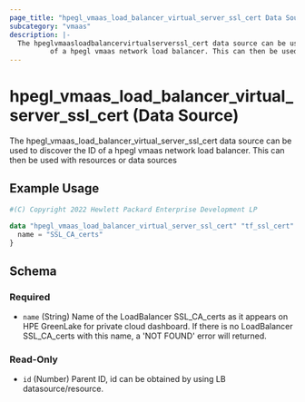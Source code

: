 ```yaml
---
page_title: "hpegl_vmaas_load_balancer_virtual_server_ssl_cert Data Source - terraform-provider-hpegl"
subcategory: "vmaas"
description: |-
  The hpeglvmaasloadbalancervirtualserverssl_cert data source can be used to discover the ID
          of a hpegl vmaas network load balancer. This can then be used with resources or data sources
---
```

# hpegl_vmaas_load_balancer_virtual_server_ssl_cert (Data Source)

The hpegl_vmaas_load_balancer_virtual_server_ssl_cert data source can be used to discover the ID 
		of a hpegl vmaas network load balancer. This can then be used with resources or data sources

## Example Usage

```terraform
#(C) Copyright 2022 Hewlett Packard Enterprise Development LP

data "hpegl_vmaas_load_balancer_virtual_server_ssl_cert" "tf_ssl_cert" {
  name = "SSL_CA_certs"
}
```

<!-- schema generated by tfplugindocs -->
## Schema

### Required

- `name` (String) Name of the LoadBalancer SSL_CA_certs as it appears on HPE GreenLake for private cloud dashboard. If there is no LoadBalancer SSL_CA_certs with this name, a 'NOT FOUND' error will returned.

### Read-Only

- `id` (Number) Parent ID, id can be obtained by using LB datasource/resource.


